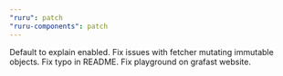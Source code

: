 ```yaml
---
"ruru": patch
"ruru-components": patch
---
```


Default to explain enabled. Fix issues with fetcher mutating immutable objects.
Fix typo in README. Fix playground on grafast website.
